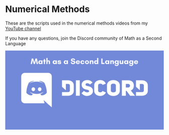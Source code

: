 # Numerical Methods

These are the scripts used in the numerical methods videos from my [YouTube channel](https://www.youtube.com/channel/UC4jmaY21ri9n3DteRwuoJaA)

If you have any questions, join the Discord community of Math as a Second Language

[![discord](discord.png)](https://discord.gg/ej2F3Qj)
